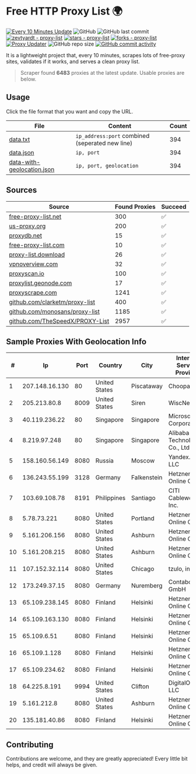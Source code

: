 
# Free HTTP Proxy List 🌍

[![Every 10 Minutes Update](https://github.com/mertguvencli/http-proxy-list/actions/workflows/main.yml/badge.svg?branch=main)](https://github.com/mertguvencli/http-proxy-list/actions/workflows/main.yml)
![GitHub](https://img.shields.io/github/license/mertguvencli/http-proxy-list)
![GitHub last commit](https://img.shields.io/github/last-commit/mertguvencli/http-proxy-list)
[![zevtyardt - proxy-list](https://img.shields.io/static/v1?label=zevtyardt&message=proxy-list&color=blue&logo=github)](https://github.com/zevtyardt/proxy-list "Go to GitHub repo")
[![stars - proxy-list](https://img.shields.io/github/stars/zevtyardt/proxy-list?style=social)](https://github.com/zevtyardt/proxy-list)
[![forks - proxy-list](https://img.shields.io/github/forks/zevtyardt/proxy-list?style=social)](https://github.com/zevtyardt/proxy-list)
[![Proxy Updater](https://github.com/zevtyardt/proxy-list/workflows/Proxy%20Updater/badge.svg)](https://github.com/zevtyardt/proxy-list/actions?query=workflow:"Proxy+Updater")
![GitHub repo size](https://img.shields.io/github/repo-size/zevtyardt/proxy-list)
[![GitHub commit activity](https://img.shields.io/github/commit-activity/m/zevtyardt/proxy-list?logo=commits)](https://github.com/zevtyardt/proxy-list/commits/main)

It is a lightweight project that, every 10 minutes, scrapes lots of free-proxy sites, validates if it works, and serves a clean proxy list.

> Scraper found **6483** proxies at the latest update. Usable proxies are below.

## Usage

Click the file format that you want and copy the URL.

|File|Content|Count|
|----|-------|-----|
|[data.txt](https://raw.githubusercontent.com/mertguvencli/http-proxy-list/main/proxy-list/data.txt)|`ip_address:port` combined (seperated new line)|394|
|[data.json](https://raw.githubusercontent.com/mertguvencli/http-proxy-list/main/proxy-list/data.json)|`ip, port`|394|
|[data-with-geolocation.json](https://raw.githubusercontent.com/mertguvencli/http-proxy-list/main/proxy-list/data-with-geolocation.json)|`ip, port, geolocation`|394|

## Sources

|Source|Found Proxies|Succeed|
|------|-------------|-------|
|[free-proxy-list.net](https://free-proxy-list.net)|300|✅|
|[us-proxy.org](https://www.us-proxy.org)|200|✅|
|[proxydb.net](http://proxydb.net)|15|✅|
|[free-proxy-list.com](https://free-proxy-list.com/?page=&port=&type%5B%5D=http&type%5B%5D=https&up_time=0&search=Search)|10|✅|
|[proxy-list.download](https://www.proxy-list.download/HTTP)|26|✅|
|[vpnoverview.com](https://vpnoverview.com/privacy/anonymous-browsing/free-proxy-servers)|32|✅|
|[proxyscan.io](https://www.proxyscan.io)|100|✅|
|[proxylist.geonode.com](https://proxylist.geonode.com/api/proxy-list?limit=300&page=1&sort_by=lastChecked&sort_type=desc&protocols=http,https)|17|✅|
|[proxyscrape.com](https://api.proxyscrape.com/v2/?request=displayproxies&protocol=http&timeout=10000&country=all&ssl=all&anonymity=all)|1241|✅|
|[github.com/clarketm/proxy-list](https://raw.githubusercontent.com/clarketm/proxy-list/master/proxy-list-raw.txt)|400|✅|
|[github.com/monosans/proxy-list](https://raw.githubusercontent.com/monosans/proxy-list/main/proxies/http.txt)|1185|✅|
|[github.com/TheSpeedX/PROXY-List](https://raw.githubusercontent.com/TheSpeedX/PROXY-List/master/http.txt)|2957|✅|


## Sample Proxies With Geolocation Info

|#|Ip|Port|Country|City|Internet Service Provider|
|-|--|----|-------|----|-------------------------|
|1|207.148.16.130|80|United States|Piscataway|Choopa|
|2|205.213.80.8|8009|United States|Siren|WiscNet|
|3|40.119.236.22|80|Singapore|Singapore|Microsoft Corporation|
|4|8.219.97.248|80|Singapore|Singapore|Alibaba (US) Technology Co., Ltd.|
|5|158.160.56.149|8080|Russia|Moscow|Yandex.Cloud LLC|
|6|136.243.55.199|3128|Germany|Falkenstein|Hetzner Online GmbH|
|7|103.69.108.78|8191|Philippines|Santiago|CITI Cableworld Inc.|
|8|5.78.73.221|8080|United States|Portland|Hetzner Online GmbH|
|9|5.161.206.156|8080|United States|Ashburn|Hetzner Online GmbH|
|10|5.161.208.215|8080|United States|Ashburn|Hetzner Online GmbH|
|11|107.152.32.114|8080|United States|Chicago|tzulo, inc.|
|12|173.249.37.15|8080|Germany|Nuremberg|Contabo GmbH|
|13|65.109.238.145|8080|Finland|Helsinki|Hetzner Online GmbH|
|14|65.109.163.130|8080|Finland|Helsinki|Hetzner Online GmbH|
|15|65.109.6.51|8080|Finland|Helsinki|Hetzner Online GmbH|
|16|65.109.1.128|8080|Finland|Helsinki|Hetzner Online GmbH|
|17|65.109.234.62|8080|Finland|Helsinki|Hetzner Online GmbH|
|18|64.225.8.191|9994|United States|Clifton|DigitalOcean, LLC|
|19|5.161.212.8|8080|United States|Ashburn|Hetzner Online GmbH|
|20|135.181.40.86|8080|Finland|Helsinki|Hetzner Online GmbH|



## Contributing

Contributions are welcome, and they are greatly appreciated! Every
little bit helps, and credit will always be given.

